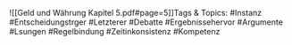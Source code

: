 
![[Geld und Währung Kapitel 5.pdf#page=5]]Tags & Topics:
   #Instanz
   #Entscheidungstrger
   #Letzterer
   #Debatte
   #Ergebnissehervor
   #Argumente
   #Lsungen
   #Regelbindung
   #Zeitinkonsistenz
   #Kompetenz